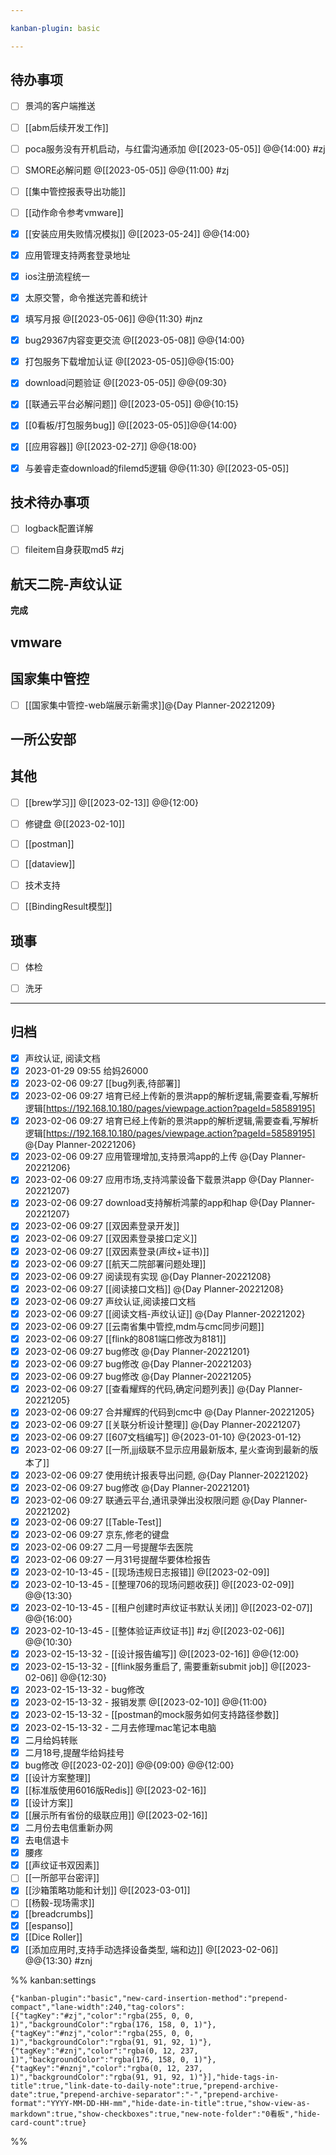 ```yaml
---

kanban-plugin: basic

---
```


## 待办事项

- [ ] 景鸿的客户端推送
- [ ] [[abm后续开发工作]]
- [ ] poca服务没有开机启动，与红雷沟通添加 @[[2023-05-05]] @@{14:00}  #zj
- [ ] SMORE必解问题 @[[2023-05-05]] @@{11:00} #zj
- [ ] [[集中管控报表导出功能]]
- [ ] [[动作命令参考vmware]]
- [x] [[安装应用失败情况模拟]] @[[2023-05-24]] @@{14:00}
- [x] 应用管理支持两套登录地址
- [x] ios注册流程统一
- [x] 太原交警，命令推送完善和统计
- [x] 填写月报 @[[2023-05-06]] @@{11:30} #jnz
- [x] bug29367内容变更交流 @[[2023-05-08]] @@{14:00}
- [x] 打包服务下载增加认证 @[[2023-05-05]]@@{15:00}
- [x] download问题验证 @[[2023-05-05]] @@{09:30}
- [x] [[联通云平台必解问题]] @[[2023-05-05]] @@{10:15}
- [x] [[0看板/打包服务bug]] @[[2023-05-05]]@@{14:00}
- [x] [[应用容器]] @[[2023-02-27]] @@{18:00}
- [x] 与姜睿走查download的filemd5逻辑 @@{11:30} @[[2023-05-05]]


## 技术待办事项

- [ ] logback配置详解
- [ ] fileitem自身获取md5 #zj


## 航天二院-声纹认证

**完成**


## vmware



## 国家集中管控

- [ ] [[国家集中管控-web端展示新需求]]@{Day Planner-20221209}


## 一所公安部



## 其他

- [ ] [[brew学习]] @[[2023-02-13]] @@{12:00}
- [ ] 修键盘 @[[2023-02-10]]
- [ ] [[postman]]
- [ ] [[dataview]]
- [ ] 技术支持
- [ ] [[BindingResult模型]]


## 琐事

- [ ] 体检
- [ ] 洗牙


***

## 归档

- [x] 声纹认证, 阅读文档
- [x] 2023-01-29 09:55 给妈26000
- [x] 2023-02-06 09:27 [[bug列表,待部署]]
- [x] 2023-02-06 09:27 培育已经上传新的景洪app的解析逻辑,需要查看,写解析逻辑[https://192.168.10.180/pages/viewpage.action?pageId=58589195]
- [x] 2023-02-06 09:27 培育已经上传新的景洪app的解析逻辑,需要查看,写解析逻辑[https://192.168.10.180/pages/viewpage.action?pageId=58589195] @{Day Planner-20221206}
- [x] 2023-02-06 09:27 应用管理增加,支持景鸿app的上传 @{Day Planner-20221206}
- [x] 2023-02-06 09:27 应用市场,支持鸿蒙设备下载景洪app @{Day Planner-20221207}
- [x] 2023-02-06 09:27 download支持解析鸿蒙的app和hap @{Day Planner-20221207}
- [x] 2023-02-06 09:27 [[双因素登录开发]]
- [x] 2023-02-06 09:27 [[双因素登录接口定义]]
- [x] 2023-02-06 09:27 [[双因素登录(声纹+证书)]]
- [x] 2023-02-06 09:27 [[航天二院部署问题处理]]
- [x] 2023-02-06 09:27 阅读现有实现 @{Day Planner-20221208}
- [x] 2023-02-06 09:27 [[阅读接口文档]] @{Day Planner-20221208}
- [x] 2023-02-06 09:27 声纹认证,阅读接口文档
- [x] 2023-02-06 09:27 [[阅读文档-声纹认证]] @{Day Planner-20221202}
- [x] 2023-02-06 09:27 [[云南省集中管控,mdm与cmc同步问题]]
- [x] 2023-02-06 09:27 [[flink的8081端口修改为8181]]
- [x] 2023-02-06 09:27 bug修改 @{Day Planner-20221201}
- [x] 2023-02-06 09:27 bug修改 @{Day Planner-20221203}
- [x] 2023-02-06 09:27 bug修改 @{Day Planner-20221205}
- [x] 2023-02-06 09:27 [[查看耀辉的代码,确定问题列表]] @{Day Planner-20221205}
- [x] 2023-02-06 09:27 合并耀辉的代码到cmc中 @{Day Planner-20221205}
- [x] 2023-02-06 09:27 [[关联分析设计整理]] @{Day Planner-20221207}
- [x] 2023-02-06 09:27 [[607文档编写]] @{2023-01-10} @{2023-01-12}
- [x] 2023-02-06 09:27 [[一所,jjj级联不显示应用最新版本, 星火查询到最新的版本了]]
- [x] 2023-02-06 09:27 使用统计报表导出问题, @{Day Planner-20221202}
- [x] 2023-02-06 09:27 bug修改 @{Day Planner-20221201}
- [x] 2023-02-06 09:27 联通云平台,通讯录弹出没权限问题 @{Day Planner-20221202}
- [x] 2023-02-06 09:27 [[Table-Test]]
- [x] 2023-02-06 09:27 京东,修老的键盘
- [x] 2023-02-06 09:27 二月一号提醒华去医院
- [x] 2023-02-06 09:27 一月31号提醒华要体检报告
- [x] 2023-02-10-13-45 - [[现场违规日志报错]] @[[2023-02-09]]
- [x] 2023-02-10-13-45 - [[整理706的现场问题收获]] @[[2023-02-09]] @@{13:30}
- [x] 2023-02-10-13-45 - [[租户创建时声纹证书默认关闭]] @[[2023-02-07]] @@{16:00}
- [x] 2023-02-10-13-45 - [[整体验证声纹证书]]  #zj  @[[2023-02-06]] @@{10:30}
- [x] 2023-02-15-13-32 - [[设计报告编写]] @[[2023-02-16]] @@{12:00}
- [x] 2023-02-15-13-32 - [[flink服务重启了, 需要重新submit job]] @[[2023-02-06]] @@{12:30}
- [x] 2023-02-15-13-32 - bug修改
- [x] 2023-02-15-13-32 - 报销发票 @[[2023-02-10]] @@{11:00}
- [x] 2023-02-15-13-32 - [[postman的mock服务如何支持路径参数]]
- [x] 2023-02-15-13-32 - 二月去修理mac笔记本电脑
- [x] 二月给妈转账
- [x] 二月18号,提醒华给妈挂号
- [x] bug修改 @[[2023-02-20]] @@{09:00} @@{12:00}
- [x] [[设计方案整理]]
- [x] [[标准版使用6016版Redis]] @[[2023-02-16]]
- [x] [[设计方案]]
- [x] [[展示所有省份的级联应用]] @[[2023-02-16]]
- [x] 二月份去电信重新办网
- [x] 去电信退卡
- [x] 腰疼
- [x] [[声纹证书双因素]]
- [ ] [[一所部平台密评]]
- [x] [[沙箱策略功能和计划]] @[[2023-03-01]]
- [ ] [[杨毅-现场需求]]
- [x] [[breadcrumbs]]
- [x] [[espanso]]
- [x] [[Dice Roller]]
- [x] [[添加应用时,支持手动选择设备类型, 端和边]] @[[2023-02-06]] @@{13:30} #znj

%% kanban:settings
```
{"kanban-plugin":"basic","new-card-insertion-method":"prepend-compact","lane-width":240,"tag-colors":[{"tagKey":"#zj","color":"rgba(255, 0, 0, 1)","backgroundColor":"rgba(176, 158, 0, 1)"},{"tagKey":"#nzj","color":"rgba(255, 0, 0, 1)","backgroundColor":"rgba(91, 91, 92, 1)"},{"tagKey":"#znj","color":"rgba(0, 12, 237, 1)","backgroundColor":"rgba(176, 158, 0, 1)"},{"tagKey":"#nznj","color":"rgba(0, 12, 237, 1)","backgroundColor":"rgba(91, 91, 92, 1)"}],"hide-tags-in-title":true,"link-date-to-daily-note":true,"prepend-archive-date":true,"prepend-archive-separator":"-","prepend-archive-format":"YYYY-MM-DD-HH-mm","hide-date-in-title":true,"show-view-as-markdown":true,"show-checkboxes":true,"new-note-folder":"0看板","hide-card-count":true}
```
%%